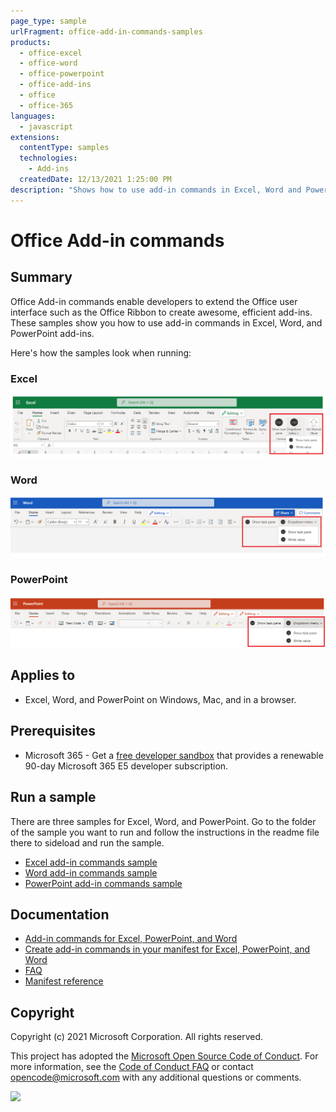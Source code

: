 ```yaml
---
page_type: sample
urlFragment: office-add-in-commands-samples
products:
  - office-excel
  - office-word
  - office-powerpoint
  - office-add-ins
  - office
  - office-365
languages:
  - javascript
extensions:
  contentType: samples
  technologies:
    - Add-ins
  createdDate: 12/13/2021 1:25:00 PM
description: "Shows how to use add-in commands in Excel, Word and PowerPoint add-ins."
---
```


# Office Add-in commands

## Summary

Office Add-in commands enable developers to extend the Office user interface such as the Office Ribbon to create awesome, efficient add-ins. These samples show you how to use add-in commands in Excel, Word, and PowerPoint add-ins.

Here's how the samples look when running:

### Excel

![Screenshot showing the sample's show task pane button and a dropdown menu on the ribbon.](./images/excel-ribbon-buttons.png)

### Word

![Screenshot showing the sample's show task pane button and a dropdown menu on the ribbon.](./images/word-ribbon-buttons.png)

### PowerPoint

![Screenshot showing the sample's show task pane button and a dropdown menu on the ribbon.](./images/powerpoint-ribbon-buttons.png)

## Applies to

- Excel, Word, and PowerPoint on Windows, Mac, and in a browser.

## Prerequisites

- Microsoft 365 - Get a [free developer sandbox](https://developer.microsoft.com/microsoft-365/dev-program#Subscription) that provides a renewable 90-day Microsoft 365 E5 developer subscription.

## Run a sample

There are three samples for Excel, Word, and PowerPoint. Go to the folder of the sample you want to run and follow the instructions in the readme file there to sideload and run the sample.

- [Excel add-in commands sample](./excel/)
- [Word add-in commands sample](./word/)
- [PowerPoint add-in commands sample](./powerpoint/)

## Documentation

- [Add-in commands for Excel, PowerPoint, and Word](https://docs.microsoft.com/office/dev/add-ins/design/add-in-commands)
- [Create add-in commands in your manifest for Excel, PowerPoint, and Word](https://docs.microsoft.com/office/dev/add-ins/develop/create-addin-commands)
- [FAQ](FAQ.md)
- [Manifest reference](https://docs.microsoft.com/office/dev/add-ins/reference/manifest/extensionpoint)

## Copyright

Copyright (c) 2021 Microsoft Corporation. All rights reserved.

This project has adopted the [Microsoft Open Source Code of Conduct](https://opensource.microsoft.com/codeofconduct/). For more information, see the [Code of Conduct FAQ](https://opensource.microsoft.com/codeofconduct/faq/) or contact [opencode@microsoft.com](mailto:opencode@microsoft.com) with any additional questions or comments.

<img src="https://telemetry.sharepointpnp.com/pnp-officeaddins/samples/office-add-in-commands" />
